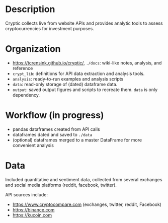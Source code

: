 # Description
Cryptic collects live from website APIs and provides analytic tools to assess cryptocurrencies for investment purposes.

# Organization
- https://tcrensink.github.io/cryptic/, `./docs`: wiki-like notes, analysis, and reference
- `crypt_lib`: definitions for API data extraction and analysis tools.
- `analysis`: ready-to-run examples and analysis scripts
- `data`: read-only storage of (dated) dataframe data.
- `output`: saved output figures and scripts to recreate them.  `data` is only dependency.

# Workflow (in progress)
- pandas dataframes created from API calls
- dataframes dated and saved to `./data`
- (optional) dataframes merged to a master DataFrame for more convenient analysis

# Data
Included quantitative and sentiment data, collected from several exchanges and social media platforms (reddit, facebook, twitter).  

API sources include:
- https://www.cryptocompare.com (exchanges, twitter, reddit, Facebook)
- https://binance.com
- https://kucoin.com